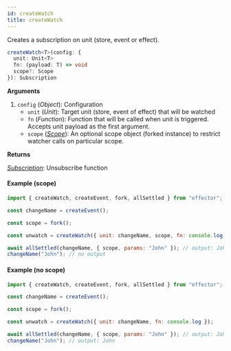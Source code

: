 ```yaml
---
id: createWatch
title: createWatch
---
```


Creates a subscription on unit (store, event or effect).

```ts
createWatch<T>(config: {
  unit: Unit<T>
  fn: (payload: T) => void
  scope?: Scope
}): Subscription
```

**Arguments**

1. `config` (_Object_): Configuration
   - `unit` (_Unit_): Target unit (store, event of effect) that will be watched
   - `fn` (_Function_): Function that will be called when unit is triggered. Accepts unit payload as the first argument.
   - `scope` ([_Scope_](/en/api/effector/Scope)): An optional scope object (forked instance) to restrict watcher calls on particular scope.

**Returns**

[_Subscription_](/en/explanation/glossary#subscription): Unsubscribe function

#### Example (scope)

```js
import { createWatch, createEvent, fork, allSettled } from "effector";

const changeName = createEvent();

const scope = fork();

const unwatch = createWatch({ unit: changeName, scope, fn: console.log });

await allSettled(changeName, { scope, params: "John" }); // output: John
changeName("John"); // no output
```

#### Example (no scope)

```js
import { createWatch, createEvent, fork, allSettled } from "effector";

const changeName = createEvent();

const scope = fork();

const unwatch = createWatch({ unit: changeName, fn: console.log });

await allSettled(changeName, { scope, params: "John" }); // output: John
changeName("John"); // output: John
```
